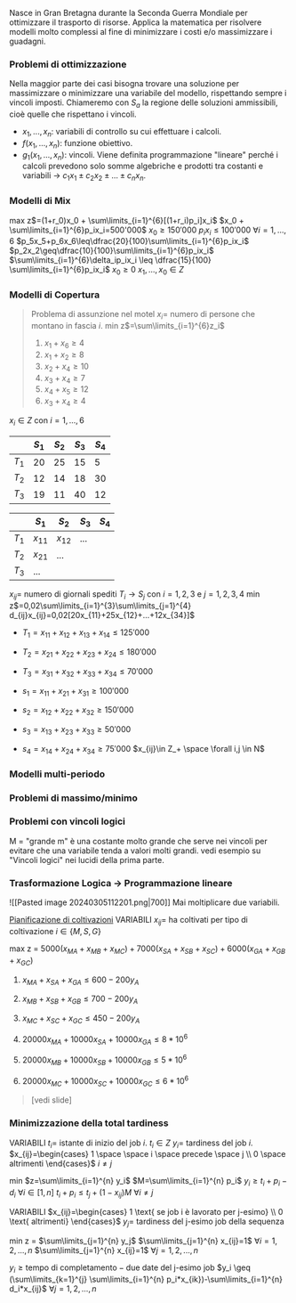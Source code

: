 Nasce in Gran Bretagna durante la Seconda Guerra Mondiale per ottimizzare il trasporto di risorse. Applica la matematica per risolvere modelli molto complessi al fine di minimizzare i costi e/o massimizzare i guadagni.
### Problemi di ottimizzazione
Nella maggior parte dei casi bisogna trovare una soluzione per massimizzare o minimizzare una variabile del modello, rispettando sempre i vincoli imposti. Chiameremo con $S_a$ la regione delle soluzioni ammissibili, cioè quelle che rispettano i vincoli.
- $x_1, ..., x_n$: variabili di controllo su cui effettuare i calcoli.
- $f(x_1, ..., x_n)$: funzione obiettivo.
- $g_1(x_1, ..., x_n)$: vincoli.
Viene definita programmazione "lineare" perché i calcoli prevedono solo somme algebriche e prodotti tra costanti e variabili -> $c_1 x_1 \pm c_2 x_2 \pm ... \pm c_n x_n$.
### Modelli di Mix
max z$=(1+r_0)x_0 + \sum\limits_{i=1}^{6}[(1+r_i)p_i]x_i$ 
$x_0 + \sum\limits_{i=1}^{6}p_ix_i=500'000$
$x_0 \geq 150'000$
$p_ix_i\leq100'000$ $\forall i=1,...,6$
$p_5x_5+p_6x_6\leq\dfrac{20}{100}\sum\limits_{i=1}^{6}p_ix_i$ 
$p_2x_2\geq\dfrac{10}{100}\sum\limits_{i=1}^{6}p_ix_i$
$\sum\limits_{i=1}^{6}\delta_ip_ix_i \leq \dfrac{15}{100} \sum\limits_{i=1}^{6}p_ix_i$
$x_0\geq0$
$x_1,...,x_0 \in Z$
### Modelli di Copertura
>Problema di assunzione nel motel
>$x_i=$ numero di persone che montano in fascia $i$.
>min z$=\sum\limits_{i=1}^{6}z_i$
>1. $x_1+x_6\geq4$
>2. $x_1+x_2\geq8$
>3. $x_2+x_4\geq10$
>4. $x_3+x_4\geq7$
>5. $x_4+x_5\geq12$
>6. $x_3+x_4\geq4$

$x_i\in Z$ con $i=1,...,6$

|       | $S_1$ | $S_2$ | $S_3$ | $S_4$ |
| ----- | ----- | ----- | ----- | ----- |
| $T_1$ | 20    | 25    | 15    | 5     |
| $T_2$ | 12    | 14    | 18    | 30    |
| $T_3$ | 19    | 11    | 40    | 12    |

|       | $S_1$    | $S_2$    | $S_3$ | $S_4$ |
| ----- | -------- | -------- | ----- | ----- |
| $T_1$ | $x_{11}$ | $x_{12}$ | ...   |       |
| $T_2$ | $x_{21}$ | ...      |       |       |
| $T_3$ | ...      |          |       |       |

$x_{ij}=$ numero di giornali spediti $T_i \to S_j$ con $i=1,2,3$ e $j=1,2,3,4$
min z$=0,02\sum\limits_{i=1}^{3}\sum\limits_{j=1}^{4} d_{ij}x_{ij}=0,02[20x_{11}+25x_{12}+...+12x_{34}]$ 

- $T_1=x_{11}+x_{12}+x_{13}+x_{14}\leq125'000$
- $T_2=x_{21}+x_{22}+x_{23}+x_{24}\leq180'000$
- $T_3=x_{31}+x_{32}+x_{33}+x_{34}\leq70'000$

- $s_1=x_{11}+x_{21}+x_{31}\geq100'000$
- $s_2=x_{12}+x_{22}+x_{32}\geq150'000$
- $s_3=x_{13}+x_{23}+x_{33}\geq50'000$
- $s_4=x_{14}+x_{24}+x_{34}\geq75'000$
$x_{ij}\in Z_+ \space \forall i,j \in N$

### Modelli multi-periodo

### Problemi di massimo/minimo

### Problemi con vincoli logici
M = "grande m" è una costante molto grande che serve nei vincoli per evitare che una variabile tenda a valori molti grandi.
vedi esempio su "Vincoli logici" nei lucidi della prima parte.

### Trasformazione Logica $\to$ Programmazione lineare
![[Pasted image 20240305112201.png|700]]
Mai moltiplicare due variabili.

<u>Pianificazione di coltivazioni</u>
VARIABILI
$x_{ij}=$ ha coltivati per tipo di coltivazione $i\in \{M,S,G\}$

max z = $5000(x_{MA}+x_{MB}+x_{MC})+7000(x_{SA}+x_{SB}+x_{SC})+6000(x_{GA}+x_{GB}+x_{GC})$

1. $x_{MA}+x_{SA}+x_{GA} \leq 600-200y_A$
2. $x_{MB}+x_{SB}+x_{GB}\leq 700-200y_A$
3. $x_{MC}+x_{SC}+x_{GC}\leq 450-200y_A$

1. $20000x_{MA}+10000x_{SA}+10000x_{GA} \leq 8*10^6$
2. $20000x_{MB}+10000x_{SB}+10000x_{GB} \leq 5*10^6$
3. $20000x_{MC}+10000x_{SC}+10000x_{GC} \leq 6*10^6$

> [vedi slide]

### Minimizzazione della total tardiness
VARIABILI
$t_i=$ istante di inizio del job $i$.   $t_i \in Z$
$y_i=$ tardiness del job $i$.
$x_{ij}=\begin{cases} 1 \space \space i \space precede \space j \\ 0 \space  altrimenti \end{cases}$   $i \neq j$ 

min $z=\sum\limits_{i=1}^{n} y_i$
$M=\sum\limits_{i=1}^{n} p_i$
$y_i\geq t_i+p_i-d_i$   $\forall i \in [1,n]$
$t_i+p_i\leq t_j+(1-x_{ij})M$     $\forall i\neq j$


VARIABILI
$x_{ij}=\begin{cases} 1 \text{   se job i è lavorato per j-esimo} \\ 0 \text{   altrimenti} \end{cases}$ 
$y_j=$ tardiness del j-esimo job della sequenza

min z = $\sum\limits_{j=1}^{n} y_j$ 
$\sum\limits_{j=1}^{n} x_{ij}=1$   $\forall i=1,2,...,n$
$\sum\limits_{j=1}^{n} x_{ij}=1$   $\forall j=1,2,...,n$

$y_i \geq \text{tempo di completamento} - \text{due date del j-esimo job}$
$y_i \geq (\sum\limits_{k=1}^{j} \sum\limits_{i=1}^{n} p_i*x_{ik})-\sum\limits_{i=1}^{n} d_i*x_{ij}$    $\forall j=1,2,...,n$
